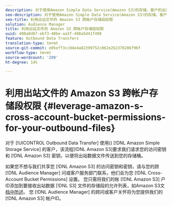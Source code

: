 ```yaml
---
description: 对于使用Amazon Simple Data Service(Amazon S3)的存储，客户的出站传输过程要求我们要求您提供Amazon S3访问密钥和密钥，以便将出站数据文件传送到您的存储桶。
seo-description: 对于使用Amazon Simple Data Service(Amazon S3)的存储，客户的出站传输过程要求我们要求您提供Amazon S3访问密钥和密钥，以便将出站数据文件传送到您的存储桶。
seo-title: 利用出站文件的 Amazon S3 跨帐户存储段权限
solution: Audience Manager
title: 利用出站文件的 Amazon S3 跨帐户存储段权限
uuid: 400a8d67-ebf3-48be-aa3f-498a5441f498
feature: Outbound Data Transfers
translation-type: tm+mt
source-git-commit: e05eff3cc04e4a82399752c862e2b2370286f96f
workflow-type: tm+mt
source-wordcount: '209'
ht-degree: 14%

---
```



# 利用出站文件的 Amazon S3 跨帐户存储段权限 {#leverage-amazon-s-cross-account-bucket-permissions-for-your-outbound-files}

对于 [!UICONTROL Outbound Data Transfer] 使用() [!DNL Amazon Simple Storage Service] 的客户，该流程[!DNL Amazon S3]要求我们请求您的访问密钥和 [!DNL Amazon S3] 密钥，以便将出站数据文件传送到您的存储桶。

如果您不想与我们共享您 [!DNL Amazon S3] 的访问密钥和密钥，请与您的顾 [!DNL Audience Manager] 问或客户服务部门联系，他们会为您 [!DNL Cross-Account Bucket Permissions] 设置。 您只需将我们的帐 [!DNL Amazon S3] 户ID添加到要接收出站数据 [!DNL S3] 文件的存储段的允许列表，如Amazon S3文 [档中所述](https://docs.aws.amazon.com/AmazonS3/latest/dev/example-walkthroughs-managing-access-example2.html)。 您 [!DNL Audience Manager] 的顾问或客户关怀将为您提供我们的 [!DNL Amazon S3] 帐户ID。